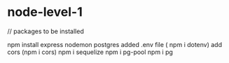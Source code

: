 # node-level-1
















// packages to be installed

npm install express nodemon postgres
added .env file ( npm i dotenv)
add cors (npm i cors)
npm i sequelize
npm i pg-pool
npm i pg
